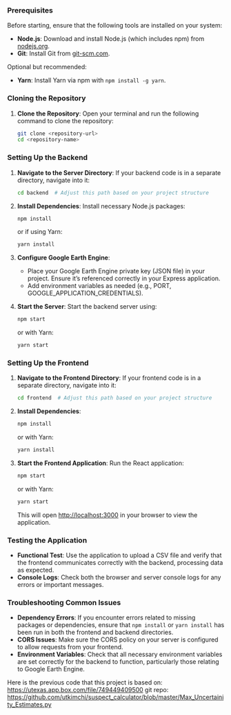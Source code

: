 ### Prerequisites

Before starting, ensure that the following tools are installed on your system:
- **Node.js**: Download and install Node.js (which includes npm) from [nodejs.org](https://nodejs.org/).
- **Git**: Install Git from [git-scm.com](https://git-scm.com/).

Optional but recommended:
- **Yarn**: Install Yarn via npm with `npm install -g yarn`.

### Cloning the Repository

1. **Clone the Repository**:
   Open your terminal and run the following command to clone the repository:
   ```bash
   git clone <repository-url>
   cd <repository-name>
   ```

### Setting Up the Backend

1. **Navigate to the Server Directory**:
   If your backend code is in a separate directory, navigate into it:
   ```bash
   cd backend  # Adjust this path based on your project structure
   ```

2. **Install Dependencies**:
   Install necessary Node.js packages:
   ```bash
   npm install
   ```
   or if using Yarn:
   ```bash
   yarn install
   ```

3. **Configure Google Earth Engine**:
   - Place your Google Earth Engine private key (JSON file) in your project. Ensure it’s referenced correctly in your Express application.
   - Add environment variables as needed (e.g., PORT, GOOGLE_APPLICATION_CREDENTIALS).

4. **Start the Server**:
   Start the backend server using:
   ```bash
   npm start
   ```
   or with Yarn:
   ```bash
   yarn start
   ```

### Setting Up the Frontend

1. **Navigate to the Frontend Directory**:
   If your frontend code is in a separate directory, navigate into it:
   ```bash
   cd frontend  # Adjust this path based on your project structure
   ```

2. **Install Dependencies**:
   ```bash
   npm install
   ```
   or with Yarn:
   ```bash
   yarn install
   ```

3. **Start the Frontend Application**:
   Run the React application:
   ```bash
   npm start
   ```
   or with Yarn:
   ```bash
   yarn start
   ```
   This will open [http://localhost:3000](http://localhost:3000) in your browser to view the application.

### Testing the Application

- **Functional Test**: Use the application to upload a CSV file and verify that the frontend communicates correctly with the backend, processing data as expected.
- **Console Logs**: Check both the browser and server console logs for any errors or important messages.

### Troubleshooting Common Issues

- **Dependency Errors**: If you encounter errors related to missing packages or dependencies, ensure that `npm install` or `yarn install` has been run in both the frontend and backend directories.
- **CORS Issues**: Make sure the CORS policy on your server is configured to allow requests from your frontend.
- **Environment Variables**: Check that all necessary environment variables are set correctly for the backend to function, particularly those relating to Google Earth Engine.

Here is the previous code that this project is based on: 
https://utexas.app.box.com/file/749449409500
git repo: 
https://github.com/utkimchi/suspect_calculator/blob/master/Max_Uncertainity_Estimates.py